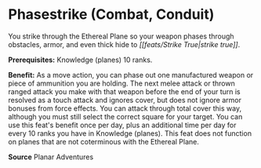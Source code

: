 ﻿---
cssclass: [feats]

---
# Phasestrike (Combat, Conduit)

You strike through the Ethereal Plane so your weapon phases through obstacles, armor, and even thick hide to _[[feats/Strike True|strike true]]_.

**Prerequisites:** Knowledge (planes) 10 ranks.

**Benefit:** As a move action, you can phase out one manufactured weapon or piece of ammunition you are holding. The next melee attack or thrown ranged attack you make with that weapon before the end of your turn is resolved as a touch attack and ignores cover, but does not ignore armor bonuses from force effects. You can attack through total cover this way, although you must still select the correct square for your target. You can use this feat's benefit once per day, plus an additional time per day for every 10 ranks you have in Knowledge (planes). This feat does not function on planes that are not coterminous with the Ethereal Plane.

**Source** Planar Adventures